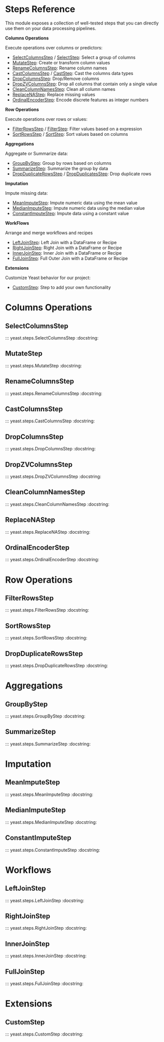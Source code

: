 # Steps Reference

This module exposes a collection of well-tested steps that you can directly use them on your data processing pipelines.

**Columns Operations**

Execute operations over columns or predictors:

- [SelectColumnsStep](#selectcolumnsstep) / [SelectStep](#selectcolumnsstep): Select a group of columns
- [MutateStep](#mutatestep): Create or transform column values
- [RenameColumnsStep](#renamecolumnsstep): Rename column names
- [CastColumnsStep](#castcolumnsstep) / [CastStep](#castcolumnsstep): Cast the columns data types
- [DropColumnsStep](#dropcolumnsstep): Drop/Remove columns
- [DropZVColumnsStep](#dropzvcolumnsstep): Drop all columns that contain only a single value
- [CleanColumnNamesStep](#cleancolumnnamesstep): Clean all column names
- [ReplaceNAStep](#replacenastep): Replace missing values
- [OrdinalEncoderStep](#ordinalencoderstep): Encode discrete features as integer numbers

**Row Operations**

Execute operations over rows or values:

- [FilterRowsStep](#filterrowsstep) / [FilterStep](#filterrowsstep): Filter values based on a expression
- [SortRowsStep](#sortrowsstep) / [SortStep](#sortrowsstep): Sort values based on columns

**Aggregations**

Aggregate or Summarize data:

- [GroupByStep](#groupbystep): Group by rows based on columns
- [SummarizeStep](#summarizestep): Summarize the group by data
- [DropDuplicateRowsStep](#dropduplicaterowsstep) / [DropDuplicatesStep](#dropduplicaterowsstep): Drop duplicate rows

**Imputation**

Impute missing data:

- [MeanImputeStep](#meanimputestep): Impute numeric data using the mean value
- [MedianImputeStep](#medianimputestep): Impute numeric data using the median value
- [ConstantImputeStep](#constantimputestep): Impute data using a constant value

**WorkFlows**

Arrange and merge workflows and recipes

- [LeftJoinStep](#leftjoinstep): Left Join with a DataFrame or Recipe
- [RightJoinStep](#rightjoinstep): Right Join with a DataFrame or Recipe
- [InnerJoinStep](#innerjoinstep): Inner Join with a DataFrame or Recipe
- [FullJoinStep](#fulljoinstep): Full Outer Join with a DataFrame or Recipe

**Extensions**

Customize Yeast behavior for our project:

- [CustomStep](#customstep): Step to add your own functionality

# Columns Operations

## SelectColumnsStep

::: yeast.steps.SelectColumnsStep
    :docstring:

## MutateStep

::: yeast.steps.MutateStep
    :docstring:

## RenameColumnsStep

::: yeast.steps.RenameColumnsStep
    :docstring:

## CastColumnsStep

::: yeast.steps.CastColumnsStep
    :docstring:

## DropColumnsStep

::: yeast.steps.DropColumnsStep
    :docstring:

## DropZVColumnsStep

::: yeast.steps.DropZVColumnsStep
    :docstring:

## CleanColumnNamesStep

::: yeast.steps.CleanColumnNamesStep
    :docstring:

## ReplaceNAStep

::: yeast.steps.ReplaceNAStep
    :docstring:

## OrdinalEncoderStep

::: yeast.steps.OrdinalEncoderStep
    :docstring:

# Row Operations

## FilterRowsStep

::: yeast.steps.FilterRowsStep
    :docstring:

## SortRowsStep

::: yeast.steps.SortRowsStep
    :docstring:


## DropDuplicateRowsStep

::: yeast.steps.DropDuplicateRowsStep
    :docstring:

# Aggregations

## GroupByStep

::: yeast.steps.GroupByStep
    :docstring:

## SummarizeStep

::: yeast.steps.SummarizeStep
    :docstring:

# Imputation

## MeanImputeStep

::: yeast.steps.MeanImputeStep
    :docstring:

## MedianImputeStep

::: yeast.steps.MedianImputeStep
    :docstring:

## ConstantImputeStep

::: yeast.steps.ConstantImputeStep
    :docstring:

# Workflows

## LeftJoinStep

::: yeast.steps.LeftJoinStep
    :docstring:

## RightJoinStep

::: yeast.steps.RightJoinStep
    :docstring:

## InnerJoinStep

::: yeast.steps.InnerJoinStep
    :docstring:

## FullJoinStep

::: yeast.steps.FullJoinStep
    :docstring:

# Extensions

## CustomStep

::: yeast.steps.CustomStep
    :docstring:
